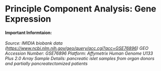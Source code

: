 # Principle Component Analysis: Gene Expression

#### Important Informtaion:
*Source: IMIDIA biobank data (https://www.ncbi.nlm.nih.gov/geo/query/acc.cgi?acc=GSE76896)*
*GEO Accession Number: GSE76896*
*Platform: Affymetrix Human Genome U133 Plus 2.0 Array*
*Sample Details: pancreatic islet samples from organ donors and partially pancreatectomized patients*
